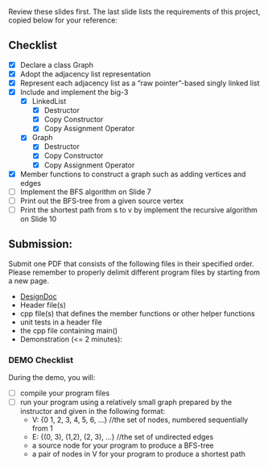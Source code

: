 Review these slides first. The last slide lists the requirements of this project, copied below for your reference:

## Checklist 

- [x] Declare a class Graph
- [x] Adopt the adjacency list representation
- [x] Represent each adjacency list as a “raw pointer”-based singly linked list
- [x] Include and implement the big-3
   - [x] LinkedList
      - [x] Destructor
      - [x] Copy Constructor
      - [x] Copy Assignment Operator
   - [x] Graph
      - [x] Destructor
      - [x] Copy Constructor
      - [x] Copy Assignment Operator
- [x] Member functions to construct a graph such as adding vertices and edges
- [ ] Implement the BFS algorithm on Slide 7
- [ ] Print out the BFS-tree from a given source vertex
- [ ] Print the shortest path from s to v by implement the recursive algorithm on Slide 10

## Submission:

Submit one PDF that consists of the following files in their specified order. Please remember to properly delimit different program files by starting from a new page.  

- [DesignDoc](DesignDoc.md)
- Header file(s)
- cpp file(s) that defines the member functions or other helper functions
- unit tests in a header file
- the cpp file containing main()  
- Demonstration (<= 2 minutes):  

### DEMO Checklist

During the demo, you will:  

- [ ] compile your program files
- [ ] run your program using a relatively small graph prepared by the instructor and given in the following format:
   - V: {0 1, 2, 3, 4, 5, 6, ...}      //the set of nodes, numbered sequentially from 1  
   - E: {(0, 3), (1,2),  (2, 3), ...}  //the set of undirected edges  
   - a source node for your program to produce a BFS-tree
   - a pair of nodes in V for your program to produce a shortest path

